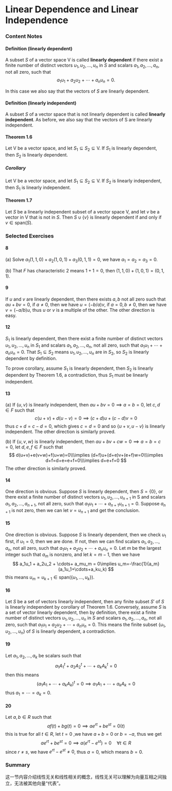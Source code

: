 # Linear Dependence and Linear Independence

### Content Notes

#### Definition (linearly dependent)

A subset $S$ of a vector space $\mathsf{V}$ is called **linearly dependent** if there exist a finite number of distinct vectors $u_1, u_2, . . . , u_n$ in $S$ and scalars $a_1, a_2, . . . , a_n$, not all zero, such that
$$
a_1u_1 + a_2u_2 + \cdots+ a_nu_n = 0.
$$

In this case we also say that the vectors of $S$ are linearly dependent.  

#### Definition (linearly independent)

A subset $S$ of a vector space that is not linearly dependent is called **linearly independent**. As before, we also say that the vectors of S are linearly independent.

#### Theorem 1.6

Let $\mathsf{V}$ be a vector space, and let $S_1\subseteq S_2\subseteq\mathsf{V}$. If $S_1$ is linearly dependent, then $S_2$ is linearly dependent.

##### Corollary

Let $\mathsf{V}$ be a vector space, and let $S_1\subseteq S_2\subseteq\mathsf{V}$. If $S_2$ is linearly independent, then $S_1$ is linearly independent.

#### Theorem 1.7

Let $S$ be a linearly independent subset of a vector space $\mathsf{V}$, and let $v$ be a vector in $\mathsf{V}$ that is not in $S$. Then $S\cup \{v\}$ is linearly dependent if and only if $v\in\text{span}(S)$.

### Selected Exercises

#### 8

(a) Solve $a_1(1,1,0)+a_2(1,0,1)+a_3(0,1,1)=0$, we have $a_1=a_2=a_3=0$.

(b) That $F$ has characteristic 2 means $1+1=0$, then $(1,1,0)+(1,0,1)=(0,1,1)$.

#### 9

If $u$ and $v$ are linearly dependent, then there exists $a,b$ not all zero such that $au+bv=0$, if $a\ne 0$, then we have $u=(-b/a)v$, if $a=0,b\ne 0$, then we have $v=(-a/b)u$, thus $u$ or $v$ is a multiple of the other. The other direction is easy.

#### 12

$S_1$ is linearly dependent, then there exist a finite number of distinct vectors $u_1, u_2, . . . , u_n$ in $S_1$ and scalars $a_1, a_2, . . . , a_n$, not all zero, such that $a_1u_1+\cdots+a_nu_n=0$. That $S_1\subseteq S_2$ means $u_1, u_2, . . . , u_n$ are in $S_2$, so $S_2$ is linearly dependent by definition.

To prove corollary, assume $S_1$ is linearly dependent, then $S_2$ is linearly dependent by Theorem 1.6, a contradiction, thus $S_1$ must be linearly independent.

#### 13

(a) If $\{u,v\}$ is linearly independent, then $au+bv=0\implies a=b=0$, let $c,d\in F$ such that
$$
c(u+v)+d(u-v)=0\implies(c+d)u+(c-d)v=0
$$
thus $c+d=c-d=0$, which gives $c=d=0$ and so $\{u+v,u-v\}$ is linearly independent. The other direction is similarly proved.

(b) If $\{u,v,w\}$ is linearly independent, then $au+bv+cw=0\implies a=b=c=0$, let $d,e,f\in F$ such that
$$
d(u+v)+e(v+w)+f(u+w)=0\\\implies (d+f)u+(d+e)v+(e+f)w=0\\\implies d+f=d+e=e+f=0\\\implies d+e+f=0
$$
The other direction is similarly proved.

#### 14

One direction is obvious. Suppose $S$ is linearly dependent, then $S=\{0\}$, or there exist a finite number of distinct vectors $u_1, u_2, . . . , u_{n+1}$ in S and scalars $a_1, a_2, . . . , a_{n+1}$, not all zero, such that $a_1u_1+\cdots+a_{n+1}u_{n+1}=0$. Suppose $a_{n+1}$ is not zero, then we can let $v=u_{n+1}$ and get the conclusion.

#### 15

One direction is obvious. Suppose $S$ is linearly dependent, then we check $u_1$ first, if $u_1=0$, then we are done. If not, then we can find scalars $a_1, a_2, . . . , a_n$, not all zero, such that $a_1u_1 + a_2u_2 + \cdots+ a_nu_n = 0$. Let $m$ be the largest integer such that $a_m$ is nonzero, and let $k=m-1$, then we have
$$
a_1u_1 + a_2u_2 + \cdots+ a_mu_m = 0\implies u_m=-\frac{1}{a_m}(a_1u_1+\cdots+a_ku_k)
$$
this means $u_m=u_{k+1}\in\text{span}(\{u_1,\dots,u_k\})$.

#### 16

Let $S$ be a set of vectors linearly independent, then any finite subset $S'$ of $S$ is linearly independent by corollary of Theorem 1.6. Conversely, assume $S$ is a set of vector linearly dependent, then by definition, there exist a finite number of distinct vectors $u_1, u_2,\dots, u_n$ in $S$ and scalars $a_1, a_2, \dots, a_n$, not all zero, such that $a_1u_1 + a_2u_2 + \cdots+ a_nu_n = 0$. This means the finite subset $\{u_1, u_2,\dots, u_n\}$ of $S$ is linearly dependent, a contradiction.

#### 19

Let $a_1, a_2, \dots, a_k$ be scalars such that
$$
a_1A_1^t+a_2A_2^t+\cdots+a_kA_k^t=0
$$
then this means
$$
(a_1A_1+\cdots+a_kA_k)^t=0\implies a_1A_1+\cdots+a_kA_k=0
$$
thus $a_1=\cdots=a_k=0$.

#### 20

Let $a,b\in R$ such that
$$
af(t)+bg(t)=0\implies ae^{rt}+be^{st}=0(t)
$$
this is true for all $t\in R$, let $t=0$ ,we have $a+b=0$ or $b=-a$, thus we get
$$
ae^{rt}+be^{st}=0\implies a(e^{rt}-e^{st})=0 \quad\forall t\in R
$$
since $r\ne s$, we have $e^{rt}-e^{st}\ne 0$, thus $a=0$, which means $b=0$.

### Summary

这一节内容介绍线性无关和线性相关的概念，线性无关可以理解为向量互相之间独立，无法被其他向量“代表”。